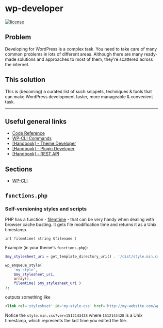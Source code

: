 # wp-developer

[![license](https://img.shields.io/github/license/selrond/wp-developer.svg?style=flat-square)](https://choosealicense.com/licenses/mit/)

## Problem

Developing for WordPress is a complex task. You need to take care of many common problems in lots of different areas. Although there are many ready-made solutions and approaches to most of them, they're scattered across the internet.  

## This solution

This is (becoming) a curated list of such snippets, techniques & tools that can make WordPress development faster, more manageable & convenient task.

---

## Useful general links

- [Code Reference](https://developer.wordpress.org/reference/)
- [WP-CLI Commands](https://developer.wordpress.org/cli/commands/)
- [[Handbook] - Theme Developer](https://developer.wordpress.org/themes/)
- [[Handbook] - Plugin Developer](https://developer.wordpress.org/plugins/)
- [[Handbook] - REST API](https://developer.wordpress.org/rest-api/)

## Sections

- [WP-CLI](wp-cli/README.md)

## `functions.php`

### Self-versioning styles and scripts

PHP has a function - [filemtime](https://secure.php.net/manual/en/function.filemtime.php) - that can be very handy when dealing with browser cache busting. It gets file modification time and returns it as a Unix timestamp.

`int filemtime( string $filename )`

Example (in your theme's `functions.php`):

```php
$my_stylesheet_uri = get_template_directory_uri() . '/dist/style.min.css';

wp_enqueue_style( 
	'my-style',
	$my_stylesheet_uri, 
	array(), 
	filemtime( $my_stylesheet_uri ) 
);
```

outputs something like 

```html
<link rel='stylesheet' id='my-style-css' href='http://my-website.com/wp-content/themes/my-theme/dist/style.min.css?ver=1512143428' type='text/css' media='all' />
```

Notice the `style.min.css?ver=1512143428` where `1512143428` is a Unix timestamp, which represents the last time you edited the file.
